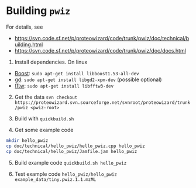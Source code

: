 Building `pwiz`
==============

For details, see
- https://svn.code.sf.net/p/proteowizard/code/trunk/pwiz/doc/technical/building.html
- https://svn.code.sf.net/p/proteowizard/code/trunk/pwiz/doc/docs.html

1. Install dependencies. On linux 
- [Boost](http://boost.org):  `sudo apt-get install libboost1.53-all-dev`
- [gd](http://www.libgd.org): `sudo apt-get install libgd2-xpm-dev` (possible optional)
- [fftw](http://www.fftw.org): `sudo apt-get install libfftw3-dev`

2. Get the data `svn checkout https://proteowizard.svn.sourceforge.net/svnroot/proteowizard/trunk/pwiz <pwiz-root>`

3. Build with `quickbuild.sh`

4. Get some example code

``` sh
mkdir hello_pwiz
cp doc/technical/hello_pwiz/hello_pwiz.cpp hello_pwiz
cp doc/technical/hello_pwiz/Jamfile.jam hello_pwiz
```

5. Build example code `quickbuild.sh hello_pwiz`

6. Test example code `hello_pwiz/hello_pwiz example_data/tiny.pwiz.1.1.mzML`
